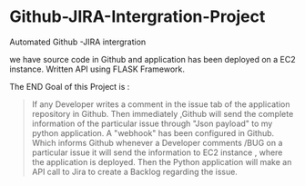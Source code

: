 # Github-JIRA-Intergration-Project
Automated Github -JIRA intergration

we have source code in Github and application has been deployed on a EC2 instance.
Written API using FLASK Framework.

The END Goal of this Project is :

>If any Developer writes a comment in the issue tab of the application repository in Github.
>Then immediately ,Github will send the complete information of the particular issue through "Json payload" to my python application.
>A "webhook" has been configured in Github.
>Which informs Github whenever a Developer comments /BUG on a particular issue it will send the information to EC2 instance , where the application is deployed.
>Then the Python application will make an API call to Jira to create a Backlog regarding the issue.



